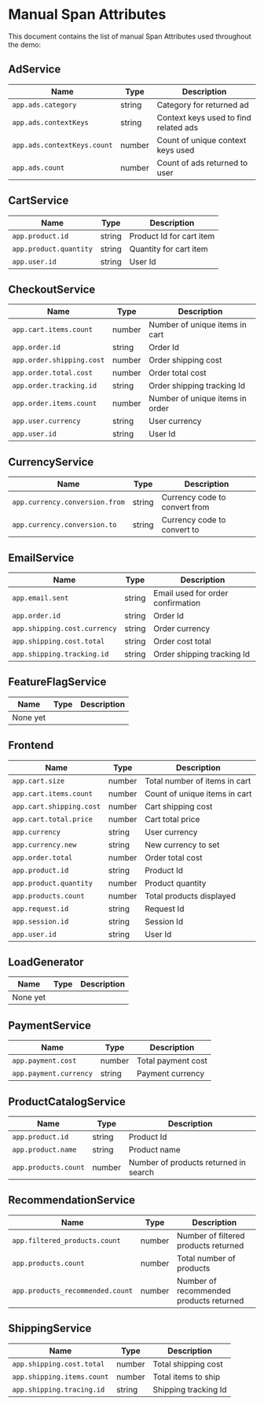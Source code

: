 # Manual Span Attributes

This document contains the list of manual Span Attributes used throughout the demo:

## AdService

| Name                        | Type    | Description                           |
|-----------------------------|---------|---------------------------------------|
| `app.ads.category`          | string  | Category for returned ad              |
| `app.ads.contextKeys`       | string  | Context keys used to find related ads |
| `app.ads.contextKeys.count` | number  | Count of unique context keys used     |
| `app.ads.count`             | number  | Count of ads returned to user         |

## CartService

| Name                   | Type   | Description              |
|------------------------|--------|--------------------------|
| `app.product.id`       | string | Product Id for cart item |
| `app.product.quantity` | string | Quantity for cart item   |
| `app.user.id`          | string | User Id                  |

## CheckoutService

| Name                      | Type   | Description                     |
|---------------------------|--------|---------------------------------|
| `app.cart.items.count`    | number | Number of unique items in cart  |
| `app.order.id`            | string | Order Id                        |
| `app.order.shipping.cost` | number | Order shipping cost             |
| `app.order.total.cost`    | number | Order total cost                |
| `app.order.tracking.id`   | string | Order shipping tracking Id      |
| `app.order.items.count`   | number | Number of unique items in order |
| `app.user.currency`       | string | User currency                   |
| `app.user.id`             | string | User Id                         |

## CurrencyService

| Name                           | Type   | Description                   |
|--------------------------------|--------|-------------------------------|
| `app.currency.conversion.from` | string | Currency code to convert from |
| `app.currency.conversion.to`   | string | Currency code to convert to   |

## EmailService

| Name                         | Type   | Description                       |
|------------------------------|--------|-----------------------------------|
| `app.email.sent`             | string | Email used for order confirmation |
| `app.order.id`               | string | Order Id                          |
| `app.shipping.cost.currency` | string | Order currency                    |
| `app.shipping.cost.total`    | string | Order cost total                  |
| `app.shipping.tracking.id`   | string | Order shipping tracking Id        |

## FeatureFlagService

| Name      | Type | Description |
|-----------|------|-------------|
| None yet  |      |             |

## Frontend

| Name                     | Type   | Description                   |
|--------------------------|--------|-------------------------------|
| `app.cart.size`          | number | Total number of items in cart |
| `app.cart.items.count`   | number | Count of unique items in cart |
| `app.cart.shipping.cost` | number | Cart shipping cost            |
| `app.cart.total.price`   | number | Cart total price              |
| `app.currency`           | string | User currency                 |
| `app.currency.new`       | string | New currency to set           |
| `app.order.total`        | number | Order total cost              |
| `app.product.id`         | string | Product Id                    |
| `app.product.quantity`   | number | Product quantity              |
| `app.products.count`     | number | Total products displayed      |
| `app.request.id`         | string | Request Id                    |
| `app.session.id`         | string | Session Id                    |
| `app.user.id`            | string | User Id                       |

## LoadGenerator

| Name      | Type | Description |
|-----------|------|-------------|
| None yet  |      |             |

## PaymentService

| Name                   | Type   | Description        |
|------------------------|--------|--------------------|
| `app.payment.cost`     | number | Total payment cost |
| `app.payment.currency` | string | Payment currency   |

## ProductCatalogService

| Name                 | Type   | Description                           |
|----------------------|--------|---------------------------------------|
| `app.product.id`     | string | Product Id                            |
| `app.product.name`   | string | Product name                          |
| `app.products.count` | number | Number of products returned in search |

## RecommendationService

| Name                             | Type   | Description                             |
|----------------------------------|--------|-----------------------------------------|
| `app.filtered_products.count`    | number | Number of filtered products returned    |
| `app.products.count`             | number | Total number of products                |
| `app.products_recommended.count` | number | Number of recommended products returned |

## ShippingService

| Name                       | Type   | Description          |
|----------------------------|--------|----------------------|
| `app.shipping.cost.total`  | number | Total shipping cost  |
| `app.shipping.items.count` | number | Total items to ship  |
| `app.shipping.tracing.id`  | string | Shipping tracking Id |
